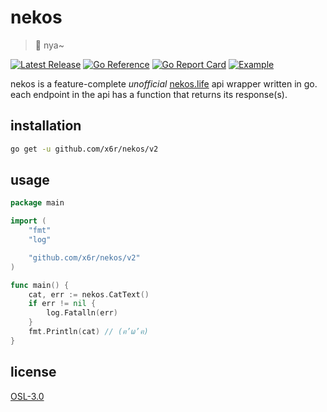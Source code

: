 # nekos

> 🐾 nya~

[![Latest Release](https://img.shields.io/github/release/x6r/nekos.svg)](https://github.com/x6r/nekos/releases)
[![Go Reference](https://pkg.go.dev/badge/github.com/x6r/nekos.svg)](https://pkg.go.dev/github.com/x6r/nekos/v2)
[![Go Report Card](https://goreportcard.com/badge/github.com/x6r/nekos)](https://goreportcard.com/report/github.com/x6r/nekos)
[![Example](https://img.shields.io/badge/Example-__example%2F-C14DAA?style=flat)](https://github.com/x6r/nekos/blob/master/_example/main.go)

nekos is a feature-complete _unofficial_ [nekos.life](https://nekos.life/) api wrapper written in go. each endpoint in the api has a function that returns its response(s).

## installation

```sh
go get -u github.com/x6r/nekos/v2
```

## usage

```go
package main

import (
	"fmt"
	"log"

	"github.com/x6r/nekos/v2"
)

func main() {
	cat, err := nekos.CatText()
	if err != nil {
		log.Fatalln(err)
	}
	fmt.Println(cat) // (ฅ’ω’ฅ)
}
```

## license

[OSL-3.0](https://github.com/x6r/nekos/blob/master/LICENSE)
